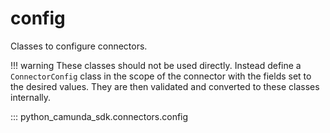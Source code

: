 # config

Classes to configure connectors.

!!! warning
    These classes should not be used directly. Instead define a
    `ConnectorConfig` class in the scope of the connector with the fields set to
    the desired values. They are then validated and converted to these
    classes internally.


::: python_camunda_sdk.connectors.config
